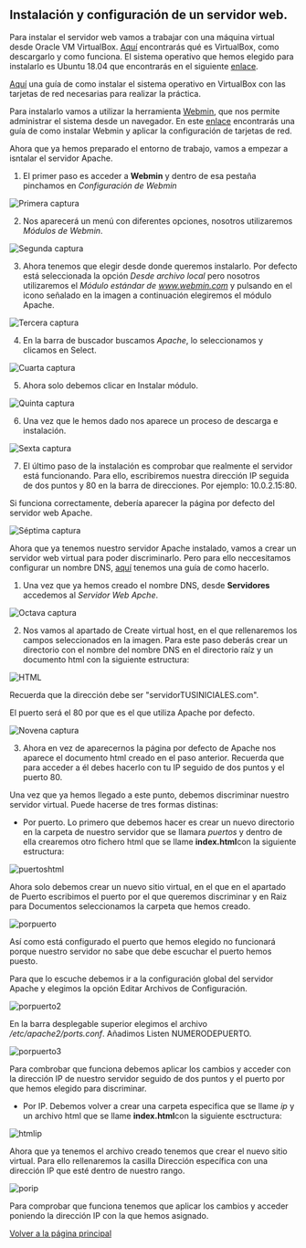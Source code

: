 ## Instalación y configuración de un servidor web.

Para instalar el servidor web vamos a trabajar con una máquina virtual desde Oracle VM VirtualBox. [Aquí](https://www.virtualbox.org/) encontrarás qué es VirtualBox, como descargarlo y como funciona. El sistema operativo que hemos elegido para instalarlo es Ubuntu 18.04 que encontrarás en el siguiente [enlace](http://cdimage.ubuntu.com/netboot/18.04/).

[Aquí](https://www.youtube.com/watch?v=VTGDqFZ81JY&list=PL9oB7UFHn_bQICy3WlzK6IwQMx4HBoe_Y&index=1) una guía de como instalar el sistema operativo en VirtualBox con las tarjetas de red necesarias para realizar la práctica. 

Para instalarlo vamos a utilizar la herramienta [Webmin](http://www.webmin.com/), que nos permite administrar el sistema desde un navegador. En este [enlace](https://www.youtube.com/watch?v=2143l30jiow&list=PL9oB7UFHn_bQICy3WlzK6IwQMx4HBoe_Y&index=2) encontrarás una guía de como instalar Webmin y aplicar la configuración de tarjetas de red.

Ahora que ya hemos preparado el entorno de trabajo, vamos a empezar a isntalar el servidor Apache.

1. El primer paso es acceder a **Webmin** y dentro de esa pestaña pinchamos en *Configuración de Webmin*
  
![Primera captura](./images/uno.PNG)

2. Nos aparecerá un menú con diferentes opciones, nosotros utilizaremos *Módulos de Webmin*.

![Segunda captura](./images/dos.PNG)

3. Ahora tenemos que elegir desde donde queremos instalarlo. Por defecto está seleccionada la opción *Desde archivo local* pero nosotros utilizaremos el *Módulo estándar de www.webmin.com* y pulsando en el icono señalado en la imagen a continuación elegiremos el módulo Apache.


![Tercera captura](./images/tres.PNG)

4. En la barra de buscador buscamos *Apache*, lo seleccionamos y clicamos en Select.

![Cuarta captura](./images/cuatro.PNG)

5. Ahora solo debemos clicar en Instalar módulo.

![Quinta captura](./images/cinco.PNG)

6. Una vez que le hemos dado nos aparece un proceso de descarga e instalación.

![Sexta captura](./images/seis.PNG)

7. El último paso de la instalación es comprobar que realmente el servidor está funcionando. Para ello, escribiremos nuestra dirección IP seguida de dos puntos y 80 en la barra de direcciones. Por ejemplo: 10.0.2.15:80.

Si funciona correctamente, debería aparecer la página por defecto del servidor web Apache.

![Séptima captura](./images/7.PNG)

Ahora que ya tenemos nuestro servidor Apache instalado, vamos a crear un servidor web virtual para poder discriminarlo. Pero para ello neccesitamos configurar un nombre DNS, [aquí](https://www.youtube.com/watch?v=zavT_BAir-4&list=PL9oB7UFHn_bQICy3WlzK6IwQMx4HBoe_Y&index=7/) tenemos una guía de como hacerlo.

1. Una vez que ya hemos creado el nombre DNS, desde **Servidores** accedemos al *Servidor Web Apche*.

![Octava captura](./images/ocho.PNG)

2. Nos vamos al apartado de Create virtual host, en el que rellenaremos los campos seleccionados en la imagen. Para este paso deberás crear un directorio con el nombre del nombre DNS en el directorio raíz y un documento html con la siguiente estructura:

![HTML](./images/html.PNG)

Recuerda que la dirección debe ser "servidorTUSINICIALES.com".

El puerto será el 80 por que es el que utiliza Apache por defecto.

![Novena captura](./images/sindiscriminar.PNG)


3. Ahora en vez de aparecernos la página por defecto de Apache nos aparece el documento html creado en el paso anterior. Recuerda que para acceder a él debes hacerlo con tu IP seguido de dos puntos y el puerto 80.

Una vez que ya hemos llegado a este punto, debemos discriminar nuestro servidor virtual. Puede hacerse de tres formas distinas:

* Por puerto. Lo primero que debemos hacer es crear un nuevo directorio en la carpeta de nuestro servidor que se llamara *puertos* y dentro de ella crearemos otro fichero html que se llame **index.html**con la siguiente estructura:

![puertoshtml](./images/puertoshtml.PNG)

Ahora solo debemos crear un nuevo sitio virtual, en el que en el apartado de Puerto escribimos el puerto por el que queremos discriminar y en Raiz para Documentos seleccionamos la carpeta que hemos creado.

![porpuerto](./images/porpuerto.PNG)

Así como está configurado el puerto que hemos elegido no funcionará porque nuestro servidor no sabe que debe escuchar el puerto hemos puesto. 

Para que lo escuche debemos ir a la configuración global del servidor Apache y elegimos la opción Editar Archivos de Configuración. 

![porpuerto2](./images/porpuerto02.PNG)

En la barra desplegable superior elegimos el archivo */etc/apache2/ports.conf*.
Añadimos Listen NUMERODEPUERTO.

![porpuerto3](./images/porpuerto3.PNG)

Para combrobar que funciona debemos aplicar los cambios y acceder con la dirección IP de nuestro servidor seguido de dos puntos y el puerto por que hemos elegido para discriminar.

* Por IP. Debemos volver a crear una carpeta especifica que se llame *ip* y un archivo html que se llame **index.html**con la siguiente esctructura:

![htmlip](./images/htmlip.PNG)

Ahora que ya tenemos el archivo creado tenemos que crear el nuevo sitio virtual. Para ello rellenaremos la casilla Dirección específica con una dirección IP que esté dentro de nuestro rango.

![porip](./images/porip.PNG)

Para comprobar que funciona tenemos que aplicar los cambios y acceder poniendo la dirección IP con la que hemos asignado.





[Volver a la página principal](https://extremera97.github.io/HTTP/)
